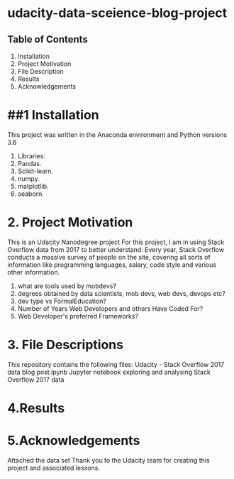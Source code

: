# udacity-data-sceience-blog-project
## Table of Contents
1. Installation
2. Project Motivation
3. File Description
4. Results
5. Acknowledgements

# ##1 Installation
This project was written in the Anaconda environment and Python versions 3.6
1. Libraries:
2. Pandas.
3. Scikit-learn.
4. numpy.
5. matplotlib.
6. seaborn.

# 2. Project Motivation
This is an Udacity Nanodegree project For this project, I am  in using Stack Overflow data from 2017 to better understand:
Every year, Stack Overflow conducts a massive survey of people on the site, covering all sorts of information like programming languages, salary, code style and various other information. 

1.  what are tools used by mobdevs?
2.  degrees obtained by data scientists, mob devs, web devs, devops etc?
3.  dev type vs FormalEducation?
4.  Number of Years Web Developers and others Have Coded For?
5.  Web Developer's preferred Frameworks?

# 3. File Descriptions
This repository contains the following files:
Udacity -  Stack Overflow 2017  data blog post.ipynb
Jupyter notebook exploring and analysing Stack Overflow 2017 data

# 4.Results


# 5.Acknowledgements
Attached the data set Thank you to the Udacity team for creating this project and associated lessons.



